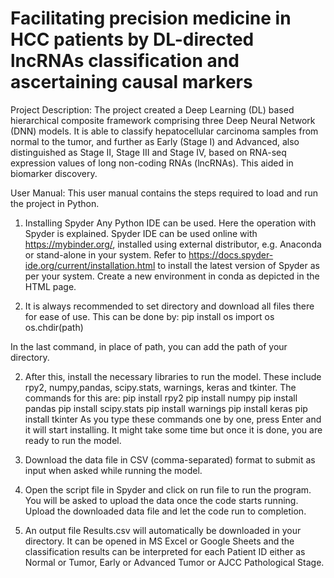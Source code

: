 
# Facilitating precision medicine in HCC patients by DL-directed lncRNAs classification and ascertaining causal markers

Project Description:
The project created a Deep Learning (DL) based hierarchical composite framework comprising three Deep Neural Network (DNN) models. It is able to classify hepatocellular carcinoma samples from normal to the tumor, and further as Early (Stage I) and Advanced, also distinguished as Stage II, Stage III and Stage IV, based on RNA-seq expression values of long non-coding RNAs (lncRNAs). This aided in biomarker discovery.  

User Manual: 
This user manual contains the steps required to load and run the project in Python. 

1. Installing Spyder 
Any Python IDE can be used. Here the operation with Spyder is explained. Spyder IDE can be used online with https://mybinder.org/, installed using external distributor, e.g. Anaconda or stand-alone in your system. Refer to https://docs.spyder-ide.org/current/installation.html to install the latest version of Spyder as per your system. Create a new environment in conda as depicted in the HTML page.

2. It is always recommended to set directory and download all files there for ease of use. This can be done by:
pip install os
import os
os.chdir(path) 

In the last command, in place of path, you can add the path of your directory. 

2. After this, install the necessary libraries to run the model. These include rpy2, numpy,pandas, scipy.stats, warnings, keras and tkinter. The commands for this are: 
pip install rpy2
pip install numpy
pip install pandas
pip install scipy.stats
pip install warnings
pip install keras
pip install tkinter
As you type these commands one by one, press Enter and it will start installing. It might take some time but once it is done, you are ready to run the model. 

3. Download the data file in CSV (comma-separated) format to submit as input when asked while running the model. 

4. Open the script file in Spyder and click on run file to run the program. You will be asked to upload the data once the code starts running. Upload the downloaded data file and let the code run to completion.  

5. An output file Results.csv will automatically be downloaded in your directory. It can be opened in MS Excel or Google Sheets and the classification results can be interpreted for each Patient ID either as Normal or Tumor, Early or Advanced Tumor or AJCC Pathological Stage. 

